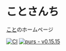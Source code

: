 # ことさんち

[こと](https://x.com/kotolabdev)のホームページ

[![CI](https://github.com/katsujukou/kotolab-hp/actions/workflows/ci.yaml/badge.svg)](https://github.com/katsujukou/kotolab-hp/actions/workflows/ci.yaml)  [![purs - v0.15.15](https://img.shields.io/badge/purs-v0.15.15-blue?logo=purescript)](https://github.com/purescript/purescript/releases/tag/v0.15.15)